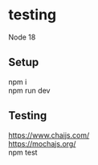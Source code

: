 # testing
Node 18
## Setup
npm i <br>
npm run dev
## Testing
https://www.chaijs.com/ <br>
https://mochajs.org/ <br>
npm test
